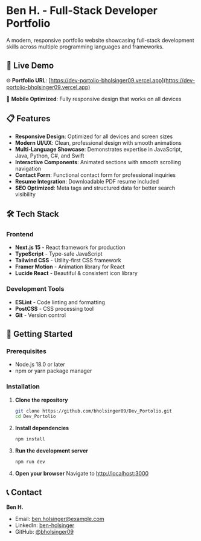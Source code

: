 # Ben H. - Full-Stack Developer Portfolio

A modern, responsive portfolio website showcasing full-stack development skills across multiple programming languages and frameworks.

## 🚀 Live Demo

🌐 **Portfolio URL**: [https://dev-portolio-bholsinger09.vercel.app](https://dev-portolio-bholsinger09.vercel.app)

📱 **Mobile Optimized**: Fully responsive design that works on all devices

## 📋 Features

- **Responsive Design**: Optimized for all devices and screen sizes
- **Modern UI/UX**: Clean, professional design with smooth animations
- **Multi-Language Showcase**: Demonstrates expertise in JavaScript, Java, Python, C#, and Swift
- **Interactive Components**: Animated sections with smooth scrolling navigation
- **Contact Form**: Functional contact form for professional inquiries
- **Resume Integration**: Downloadable PDF resume included
- **SEO Optimized**: Meta tags and structured data for better search visibility

## 🛠️ Tech Stack

### Frontend
- **Next.js 15** - React framework for production
- **TypeScript** - Type-safe JavaScript
- **Tailwind CSS** - Utility-first CSS framework
- **Framer Motion** - Animation library for React
- **Lucide React** - Beautiful & consistent icon library

### Development Tools
- **ESLint** - Code linting and formatting
- **PostCSS** - CSS processing tool
- **Git** - Version control

## 🚀 Getting Started

### Prerequisites
- Node.js 18.0 or later
- npm or yarn package manager

### Installation

1. **Clone the repository**
   ```bash
   git clone https://github.com/bholsinger09/Dev_Portolio.git
   cd Dev_Portolio
   ```

2. **Install dependencies**
   ```bash
   npm install
   ```

3. **Run the development server**
   ```bash
   npm run dev
   ```

4. **Open your browser**
   Navigate to [http://localhost:3000](http://localhost:3000)

## 📞 Contact

**Ben H.**
- Email: ben.holsinger@example.com
- LinkedIn: [ben-holsinger](https://linkedin.com/in/ben-holsinger)
- GitHub: [@bholsinger09](https://github.com/bholsinger09)
